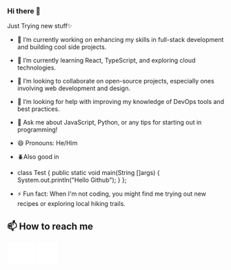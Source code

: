 ### Hi there 👋
Just Trying new stuff✨

- 🔭 I’m currently working on enhancing my skills in full-stack development and building cool side projects.
  
- 🌱 I’m currently learning React, TypeScript, and exploring cloud technologies.
  
- 👯 I’m looking to collaborate on open-source projects, especially ones involving web development and design.

- 🤔 I’m looking for help with improving my knowledge of DevOps tools and best practices.

-  💬 Ask me about JavaScript, Python, or any tips for starting out in programming!

- 😄 Pronouns: He/Him

- 🪲Also good in
-   class Test
{
    public static void main(String []args)
    {
        System.out.println("Hello Github");
    }
};

- ⚡ Fun fact: When I'm not coding, you might find me trying out new recipes or exploring local hiking trails.

## 📫 How to reach me
[<img src="email.png" height="50px">](mailto:dheerajnairp@gmail.com)
[<img src="linkedin.png" height="50px">](https://www.linkedin.com/in/dheerajnairp)

    
<!--
**DheerajNair123/DheerajNair123** is a ✨ _special_ ✨ repository because its `README.md` (this file) appears on your GitHub profile.

Here are some ideas to get you started:

- 🔭 I’m currently working on ...
- 🌱 I’m currently learning ...
- 👯 I’m looking to collaborate on ...
- 🤔 I’m looking for help with ...
- 💬 Ask me about ...
- 📫 How to reach me: ...
- 😄 Pronouns: ...
- ⚡ Fun fact: ...
-->
